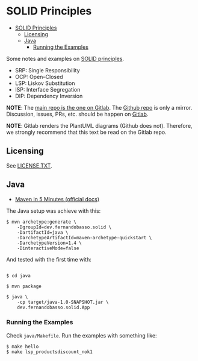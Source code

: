 # SOLID Principles

- [SOLID Principles](#solid-principles)
  - [Licensing](#licensing)
  - [Java](#java)
    - [Running the Examples](#running-the-examples)

Some notes and examples on [SOLID principles](https://en.wikipedia.org/wiki/SOLID).

- SRP:  Single Responsibility
- OCP: Open–Closed
- LSP: Liskov Substitution
- ISP: Interface Segregation
- DIP: Dependency Inversion

**NOTE**: The [main repo is the one on Gitlab](https://gitlab.com/devhowto/solid-principles). The [Github repo](https://github.com/devhowto/SOLID-principles) is only a mirror. Discussion, issues, PRs, etc. should be happen on [Gitlab](https://gitlab.com/devhowto/solid-principles).

**NOTE**: Gitlab renders the PlantUML diagrams (Github does not). Therefore, we strongly recommend that this text be read on the Gitlab repo.

## Licensing

See [LICENSE.TXT](./LICENCE.txt).

## Java

* [Maven in 5 Minutes (official docs)](https://maven.apache.org/guides/getting-started/maven-in-five-minutes.html)

The Java setup was achieve with this:

``` 
$ mvn archetype:generate \
    -DgroupId=dev.fernandobasso.solid \
    -DartifactId=java \
    -DarchetypeArtifactId=maven-archetype-quickstart \
    -DarchetypeVersion=1.4 \
    -DinteractiveMode=false
```

And tested with the first time with:

```text

$ cd java

$ mvn package 

$ java \
    -cp target/java-1.0-SNAPSHOT.jar \
    dev.fernandobasso.solid.App
```

### Running the Examples

Check `java/Makefile`. Run the examples with something like:

```text
$ make hello
$ make lsp_productsdiscount_nok1
```



